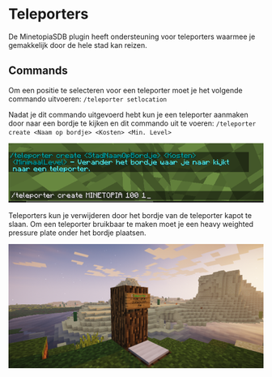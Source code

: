 # Teleporters

De MinetopiaSDB plugin heeft ondersteuning voor teleporters waarmee je gemakkelijk door de hele stad kan reizen.

## Commands

Om een positie te selecteren voor een teleporter moet je het volgende commando uitvoeren: 
``/teleporter setlocation``

Nadat je dit commando uitgevoerd hebt kun je een teleporter aanmaken door naar een bordje te kijken en dit commando uit te voeren: 
``/teleporter create <Naam op bordje> <Kosten> <Min. Level>``

![Teleporter help page](./teleportercmd_help.png)

Teleporters kun je verwijderen door het bordje van de teleporter kapot te slaan. Om een teleporter bruikbaar te maken moet je een heavy weighted pressure plate onder het bordje plaatsen.

![Teleporter](./teleporter_example.png)
